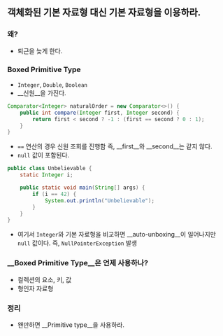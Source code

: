 ## 객체화된 기본 자료형 대신 기본 자료형을 이용하라.

### 왜?

- 퇴근을 늦게 한다.

### __Boxed Primitive Type__

- `Integer`, `Double`, `Boolean`
- __신원__을 가진다.

```java
Comparator<Integer> naturalOrder = new Comparator<>() {
	public int compare(Integer first, Integer second) {
    	return first < second ? -1 : (first == second ? 0 : 1);
	}
}
```

- `==` 연산의 경우 신원 조회를 진행함
  즉, __first__와 __second__는 같지 않다.
- `null` 값이 포함된다.

```java
public class Unbelievable {
	static Integer i;

	public static void main(String[] args) {
    	if (i == 42) {
        	System.out.println("Unbelievable");
    	}
	}
}
```

- 여기서 `Integer`와 기본 자료형을 비교하면 __auto-unboxing__이 일어나지만 `null` 값이다.
  즉, `NullPointerException` 발생

### __Boxed Primitive Type__은 언제 사용하나?

- 컬렉션의 요소, 키, 값
- 형인자 자료형

### 정리

- 왠만하면 __Primitive type__을 사용하라.